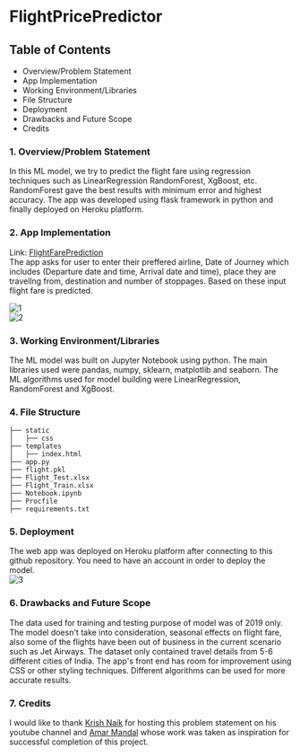 # FlightPricePredictor

## Table of Contents
* Overview/Problem Statement
* App Implementation
* Working Environment/Libraries
* File Structure 
* Deployment
* Drawbacks and Future Scope
* Credits

### 1. Overview/Problem Statement
In this ML model, we try to predict the flight fare using regression techniques such as LinearRegression RandomForest, XgBoost, etc. RandomForest gave the best results with minimum error and highest accuracy. The app was developed using flask framework in python and finally deployed on Heroku platform.

### 2. App Implementation  
Link: [FlightFarePrediction](https://flightpricepredictor99.herokuapp.com/)  
The app asks for user to enter their preffered airline, Date of Journey which includes (Departure date and time, Arrival date and time), place they are travellng from, destination and number of stoppages. Based on these input flight fare is predicted.  

![1](https://user-images.githubusercontent.com/83957848/119222295-39977f00-bb11-11eb-88de-5d48ef77a728.JPG)  
![2](https://user-images.githubusercontent.com/83957848/119222303-43b97d80-bb11-11eb-87cf-aa0ba72b88c5.JPG)


### 3. Working Environment/Libraries
The ML model was built on Jupyter Notebook using python. The main libraries used were pandas, numpy, sklearn, matplotlib and seaborn. The ML algorithms used for model building were LinearRegression, RandomForest and XgBoost.

### 4. File Structure
```
├── static 
│   ├── css
├── templates
│   ├── index.html
├── app.py
├── flight.pkl
├── Flight_Test.xlsx
├── Flight_Train.xlsx
├── Notebook.ipynb
├── Procfile
├── requirements.txt
```

### 5. Deployment
The web app was deployed on Heroku platform after connecting to this github repository. You need to have an account in order to deploy the model.  
![3](https://user-images.githubusercontent.com/83957848/119222443-06092480-bb12-11eb-8102-086761ded15b.JPG)



### 6. Drawbacks and Future Scope
The data used for training and testing purpose of model was of 2019 only. The model doesn't take into consideration, seasonal effects on flight fare, also some of the flights have been out of business in the current scenario such as Jet Airways. The dataset only contained travel details from 5-6 different cities of India. The app's front end has room for improvement using CSS or other styling techniques. Different algorithms can be used for more accurate results.

### 7. Credits
I would like to thank [Krish Naik](https://github.com/krishnaik06) for hosting this problem statement on his youtube channel and [Amar Mandal](https://github.com/Mandal-21) whose work was taken as inspiration for successful completion of this project.  



